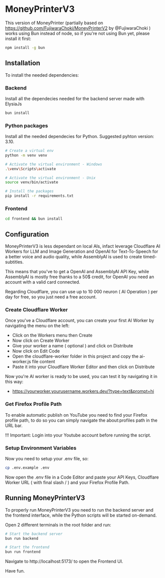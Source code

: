 # MoneyPrinterV3
This version of MoneyPrinter (partially based on https://github.com/FujiwaraChoki/MoneyPrinterV2 by @FujiwaraChoki ) works using Bun instead of node, so if you're not using Bun yet, please install it first:

```bash
npm install -g bun
```
## Installation

To install the needed dependencies:

### Backend
Install all the dependecies needed for the backend server made with ElysiaJs
```bash
bun install
```
### Python packages
Install all the needed dependecies for Python. Suggested pyhton version: 3.10.

```bash
# Create a virtual env
python -m venv venv

# Activate the virtual environment - Windows
.\venv\Scripts\activate

# Activate the virtual environment - Unix
source venv/bin/activate

# Install the packages
pip install -r requirements.txt
```

### Frontend
```bash
cd frontend && bun install
```

## Configuration

MoneyPrinterV3 is less dependant on local AIs, infact leverage Cloudflare AI Workers for LLM and Image Generation and OpenAI for Text-To-Speech for a better voice and audio quality, while AssemblyAI is used to create timed-subtitles.

This means that you've to get a OpenAI and AssemblyAI API Key, while AssemblyAI is mostly free thanks to a 50$ credit, for OpenAI you need an account with a valid card connected.

Regarding Cloudflare, you can use up to 10 000 neuron ( AI Operation ) per day for free, so you just need a free account.

### Create Cloudflare Worker
Once you've a Cloudflare account, you can create your first AI Worker by navigating the menu on the left:
- Click on the Workers menu then Create
- Now click on Create Worker
- Give your worker a name ( optional ) and click on Distribute
- Now click on Edit Code
- Open the cloudflare-worker folder in this project and copy the ai-worker.js file content
- Paste it into your Cloudflare Worker Editor and then click on Distribute

Now you're AI worker is ready to be used, you can test it by navigating it in this way: 
- https://yourworker.yourusername.workers.dev/?type=text&prompt=hi

### Get Firefox Profile Path

To enable automatic publish on YouTube you need to find your Firefox profile path, to do so you can simply navigate the about:profiles path in the URL bar.

!!! Important: Login into your Youtube account before running the script.

### Setup Environment Variables

Now you need to setup your .env file, so:
```bash
cp .env.example .env
```

Now open the .env file in a Code Editor and paste your API Keys, Cloudflare Worker URL ( with final slash / ) and your Firefox Profile Path.

## Running MoneyPrinterV3

To properly run MoneyPrinterV3 you need to run the backend server and the frontend interface, while the Python scripts will be started on-demand.

Open 2 different terminals in the root folder and run:
```bash
# Start the backend server
bun run backend
```

```bash
# Start the frontend
bun run frontend
```

Navigate to http://localhost:5173/ to open the Frontend UI.

Have fun.